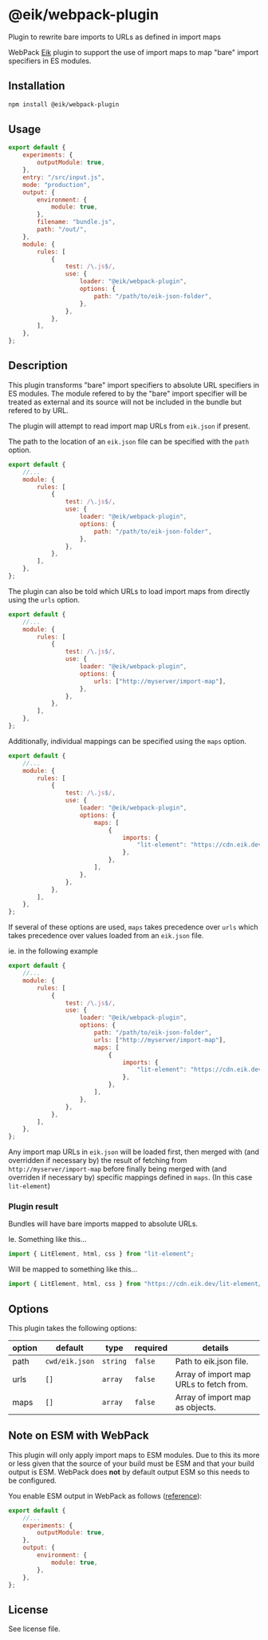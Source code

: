 # @eik/webpack-plugin

Plugin to rewrite bare imports to URLs as defined in import maps

WebPack [Eik](https://eik.dev/) plugin to support the use of import maps to map "bare" import specifiers in ES modules.

## Installation

```bash
npm install @eik/webpack-plugin
```

## Usage

```js
export default {
	experiments: {
		outputModule: true,
	},
	entry: "/src/input.js",
	mode: "production",
	output: {
		environment: {
			module: true,
		},
		filename: "bundle.js",
		path: "/out/",
	},
	module: {
		rules: [
			{
				test: /\.js$/,
				use: {
					loader: "@eik/webpack-plugin",
					options: {
						path: "/path/to/eik-json-folder",
					},
				},
			},
		],
	},
};
```

## Description

This plugin transforms "bare" import specifiers to absolute URL specifiers in
ES modules. The module refered to by the "bare" import specifier will be
treated as external and its source will not be included in the bundle but
refered to by URL.

The plugin will attempt to read import map URLs from `eik.json` if present.

The path to the location of an `eik.json` file can be specified with the `path` option.

```js
export default {
	//...
	module: {
		rules: [
			{
				test: /\.js$/,
				use: {
					loader: "@eik/webpack-plugin",
					options: {
						path: "/path/to/eik-json-folder",
					},
				},
			},
		],
	},
};
```

The plugin can also be told which URLs to load import maps from directly using the `urls` option.

```js
export default {
	//...
	module: {
		rules: [
			{
				test: /\.js$/,
				use: {
					loader: "@eik/webpack-plugin",
					options: {
						urls: ["http://myserver/import-map"],
					},
				},
			},
		],
	},
};
```

Additionally, individual mappings can be specified using the `maps` option.

```js
export default {
	//...
	module: {
		rules: [
			{
				test: /\.js$/,
				use: {
					loader: "@eik/webpack-plugin",
					options: {
						maps: [
							{
								imports: {
									"lit-element": "https://cdn.eik.dev/lit-element/v2",
								},
							},
						],
					},
				},
			},
		],
	},
};
```

If several of these options are used, `maps` takes precedence over `urls` which takes precedence over values loaded from an `eik.json` file.

ie. in the following example

```js
export default {
	//...
	module: {
		rules: [
			{
				test: /\.js$/,
				use: {
					loader: "@eik/webpack-plugin",
					options: {
						path: "/path/to/eik-json-folder",
						urls: ["http://myserver/import-map"],
						maps: [
							{
								imports: {
									"lit-element": "https://cdn.eik.dev/lit-element/v2",
								},
							},
						],
					},
				},
			},
		],
	},
};
```

Any import map URLs in `eik.json` will be loaded first, then merged with (and overridden if necessary by) the result of fetching from `http://myserver/import-map` before finally being merged with (and overriden if necessary by) specific mappings defined in `maps`. (In this case `lit-element`)

### Plugin result

Bundles will have bare imports mapped to absolute URLs.

Ie. Something like this...

```js
import { LitElement, html, css } from "lit-element";
```

Will be mapped to something like this...

```js
import { LitElement, html, css } from "https://cdn.eik.dev/lit-element/v2";
```

## Options

This plugin takes the following options:

| option | default        | type     | required | details                                 |
| ------ | -------------- | -------- | -------- | --------------------------------------- |
| path   | `cwd/eik.json` | `string` | `false`  | Path to eik.json file.                  |
| urls   | `[]`           | `array`  | `false`  | Array of import map URLs to fetch from. |
| maps   | `[]`           | `array`  | `false`  | Array of import map as objects.         |

## Note on ESM with WebPack

This plugin will only apply import maps to ESM modules. Due to this its more or less given that the source of your build must be ESM and that your build output is ESM. WebPack does **not** by default output ESM so this needs to be configured.

You enable ESM output in WebPack as follows ([reference](https://webpack.js.org/configuration/output/#outputmodule)):

```js
export default {
	//...
	experiments: {
		outputModule: true,
	},
	output: {
		environment: {
			module: true,
		},
	},
};
```

## License

See license file.
